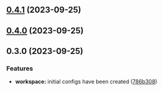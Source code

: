 ## [0.4.1](https://github.com/Yurchishin/anylint/compare/eslint-config-v0.4.0...eslint-config-v0.4.1) (2023-09-25)

## [0.4.0](https://github.com/Yurchishin/anylint/compare/eslint-config-v0.3.1...eslint-config-v0.4.0) (2023-09-25)

## 0.3.0 (2023-09-25)

### Features

- **workspace:** initial configs have been created ([786b308](https://github.com/Yurchishin/anylint/commit/4cb568a744e417a749644a8df5be243db2a9861f))
